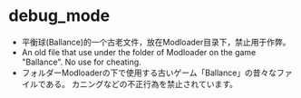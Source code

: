# debug_mode
* 平衡球(Ballance)的一个古老文件，放在Modloader目录下，禁止用于作弊。
* An old file that use under the folder of Modloader on the game "Ballance". No use for cheating.
* フォルダーModloaderの下で使用する古いゲーム「Ballance」の昔々なファイルである。 カニングなどの不正行為を禁止されています。
